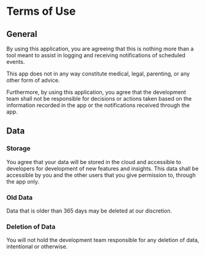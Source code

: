 # Terms of Use

## General
By using this application, you are agreeing that this is nothing more than 
a tool meant to assist in logging and receiving notifications 
of scheduled events. 

This app does not in any way constitute medical, legal, parenting, or any other
form of advice.

Furthermore, by using this application, you agree that the development team
shall not be responsible for decisions or actions taken based on the information
recorded in the app or the notifications received through the app.

## Data
### Storage
You agree that your data will be stored in the cloud and accessible to developers
for development of new features and insights. 
This data shall be accessible by you and the other users that you give permission to, through the app only.

### Old Data
Data that is older than 365 days may be deleted at our discretion.

### Deletion of Data
You will not hold the development team responsible for any deletion of data, intentional or otherwise.


